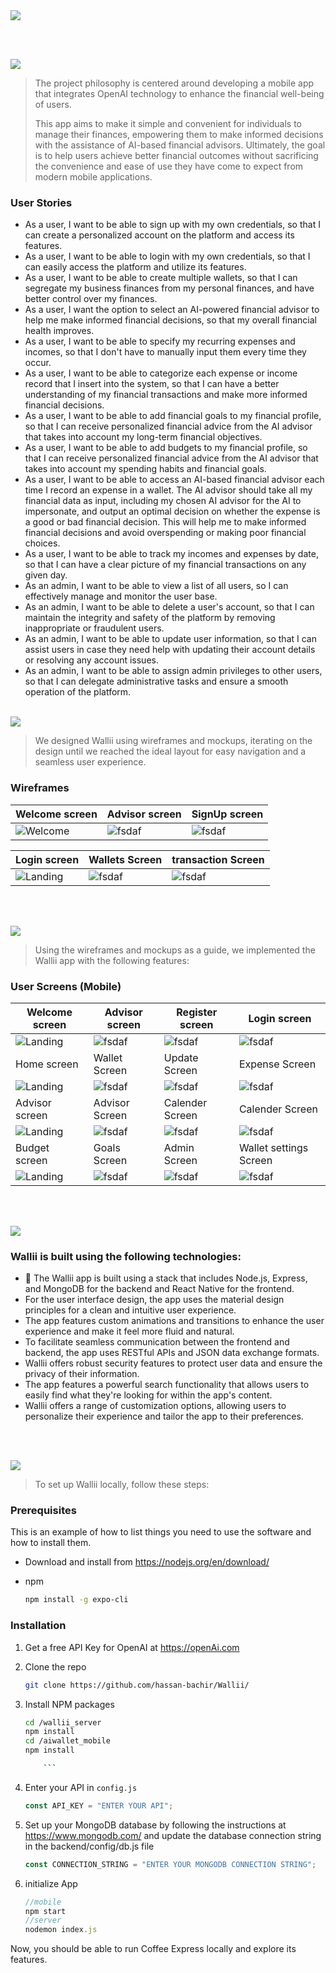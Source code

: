 <img src="./readme/title1.svg"/>

<br><br>

<!-- project philosophy -->
<img src="./readme/title2.svg"/>

> The project philosophy is centered around developing a mobile app that integrates OpenAI technology to enhance the financial well-being of users.
>
> This app aims to make it simple and convenient for individuals to manage their finances, empowering them to make informed decisions with the assistance of AI-based financial advisors. Ultimately, the goal is to help users achieve better financial outcomes without sacrificing the convenience and ease of use they have come to expect from modern mobile applications.

### User Stories

-   As a user, I want to be able to sign up with my own credentials, so that I can create a personalized account on the platform and access its features.
-   As a user, I want to be able to login with my own credentials, so that I can easily access the platform and utilize its features.
-   As a user, I want to be able to create multiple wallets, so that I can segregate my business finances from my personal finances, and have better control over my finances.
-   As a user, I want the option to select an AI-powered financial advisor to help me make informed financial decisions, so that my overall financial health improves.
-   As a user, I want to be able to specify my recurring expenses and incomes, so that I don't have to manually input them every time they occur.
-   As a user, I want to be able to categorize each expense or income record that I insert into the system, so that I can have a better understanding of my financial transactions and make more informed financial decisions.
-   As a user, I want to be able to add financial goals to my financial profile, so that I can receive personalized financial advice from the AI advisor that takes into account my long-term financial objectives.
-   As a user, I want to be able to add budgets to my financial profile, so that I can receive personalized financial advice from the AI advisor that takes into account my spending habits and financial goals.
-   As a user, I want to be able to access an AI-based financial advisor each time I record an expense in a wallet. The AI advisor should take all my financial data as input, including my chosen AI advisor for the AI to impersonate, and output an optimal decision on whether the expense is a good or bad financial decision. This will help me to make informed financial decisions and avoid overspending or making poor financial choices.
-   As a user, I want to be able to track my incomes and expenses by date, so that I can have a clear picture of my financial transactions on any given day.
-   As an admin, I want to be able to view a list of all users, so I can effectively manage and monitor the user base.
-   As an admin, I want to be able to delete a user's account, so that I can maintain the integrity and safety of the platform by removing inappropriate or fraudulent users.
-   As an admin, I want to be able to update user information, so that I can assist users in case they need help with updating their account details or resolving any account issues.
-   As an admin, I want to be able to assign admin privileges to other users, so that I can delegate administrative tasks and ensure a smooth operation of the platform.
    <br><br>

<!-- Prototyping -->
<img src="./readme/title3.svg"/>

> We designed Wallii using wireframes and mockups, iterating on the design until we reached the ideal layout for easy navigation and a seamless user experience.

### Wireframes

| Welcome screen                              | Advisor screen                              | SignUp screen                               |
| ------------------------------------------- | ------------------------------------------- | ------------------------------------------- |
| ![Welcome](./readme/wireframes/welcome.png) | ![fsdaf](./readme/wireframes/register1.png) | ![fsdaf](./readme/wireframes/register2.png) |

| Login screen                              | Wallets Screen                            | transaction Screen                       |
| ----------------------------------------- | ----------------------------------------- | ---------------------------------------- |
| ![Landing](./readme/wireframes/login.png) | ![fsdaf](./readme/wireframes/landing.png) | ![fsdaf](./readme/wireframes/wallet.png) |

<br><br>

<!-- Implementation -->
<img src="./readme/title4.svg"/>

> Using the wireframes and mockups as a guide, we implemented the Wallii app with the following features:

### User Screens (Mobile)

| Welcome screen                                      | Advisor screen                                     | Register screen                                  | Login screen                                          |
| --------------------------------------------------- | -------------------------------------------------- | ------------------------------------------------ | ----------------------------------------------------- |
| ![Landing](./readme/implementation/welcome.PNG)     | ![fsdaf](./readme/implementation/advisor.PNG)      | ![fsdaf](./readme/implementation/register.PNG)   | ![fsdaf](./readme/implementation/login.PNG)           |
| Home screen                                         | Wallet Screen                                      | Update Screen                                    | Expense Screen                                        |
| ![Landing](./readme/implementation/home.PNG)        | ![fsdaf](./readme/implementation/wallet.PNG)       | ![fsdaf](./readme/implementation/add_income.PNG) | ![fsdaf](./readme/implementation/add_expense.PNG)     |
| Advisor screen                                      | Advisor Screen                                     | Calender Screen                                  | Calender Screen                                       |
| ![Landing](./readme/implementation/bad_advisor.jpg) | ![fsdaf](./readme/implementation/good_advisor.PNG) | ![fsdaf](./readme/implementation/calender1.PNG)  | ![fsdaf](./readme/implementation/calender2.PNG)       |
| Budget screen                                       | Goals Screen                                       | Admin Screen                                     | Wallet settings Screen                                |
| ![Landing](./readme/implementation/Budget.PNG)      | ![fsdaf](./readme/implementation/goals.PNG)        | ![fsdaf](./readme/implementation/admin.PNG)      | ![fsdaf](./readme/implementation/Wallet_settings.PNG) |

<br><br>

<!-- Tech stack -->
<img src="./readme/title5.svg"/>

### Wallii is built using the following technologies:

-   🚨 The Wallii app is built using a stack that includes Node.js, Express, and MongoDB for the backend and React Native for the frontend.
-   For the user interface design, the app uses the material design principles for a clean and intuitive user experience.
-   The app features custom animations and transitions to enhance the user experience and make it feel more fluid and natural.
-    To facilitate seamless communication between the frontend and backend, the app uses RESTful APIs and JSON data exchange formats.
-   Wallii offers robust security features to protect user data and ensure the privacy of their information.
-   The app features a powerful search functionality that allows users to easily find what they're looking for within the app's content.
-   Wallii offers a range of customization options, allowing users to personalize their experience and tailor the app to their preferences.

<br><br>

<!-- How to run -->
<img src="./readme/title6.svg"/>

> To set up Wallii locally, follow these steps:

### Prerequisites

This is an example of how to list things you need to use the software and how to install them.

-   Download and install from https://nodejs.org/en/download/

-   npm
    ```sh
    npm install -g expo-cli
    ```

### Installation


1.  Get a free API Key for OpenAI at https://openAi.com
2.  Clone the repo
    ```sh
    git clone https://github.com/hassan-bachir/Wallii/
    ```
3.  Install NPM packages
    ```sh
    cd /wallii_server
    npm install
    cd /aiwallet_mobile
    npm install

        ```

4.  Enter your API in `config.js`
    ```js
    const API_KEY = "ENTER YOUR API";
    ```
5.  Set up your MongoDB database by following the instructions at https://www.mongodb.com/ and update the database connection string in the backend/config/db.js file
    ```js
    const CONNECTION_STRING = "ENTER YOUR MONGODB CONNECTION STRING";
    ```
6.  initialize App

    ````js
    //mobile
    npm start
    //server
    nodemon index.js
    ````

Now, you should be able to run Coffee Express locally and explore its features.

